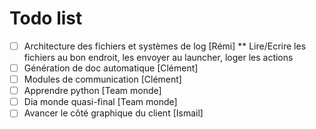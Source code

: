 # Todo list

* [ ] Architecture des fichiers et systèmes de log [Rémi]
** Lire/Ecrire les fichiers au bon endroit, les envoyer au launcher, loger les actions
* [ ] Génération de doc automatique [Clément]
* [ ] Modules de communication [Clément]
* [ ] Apprendre python [Team monde]
* [ ] Dia monde quasi-final [Team monde]
* [ ] Avancer le côté graphique du client [Ismail]